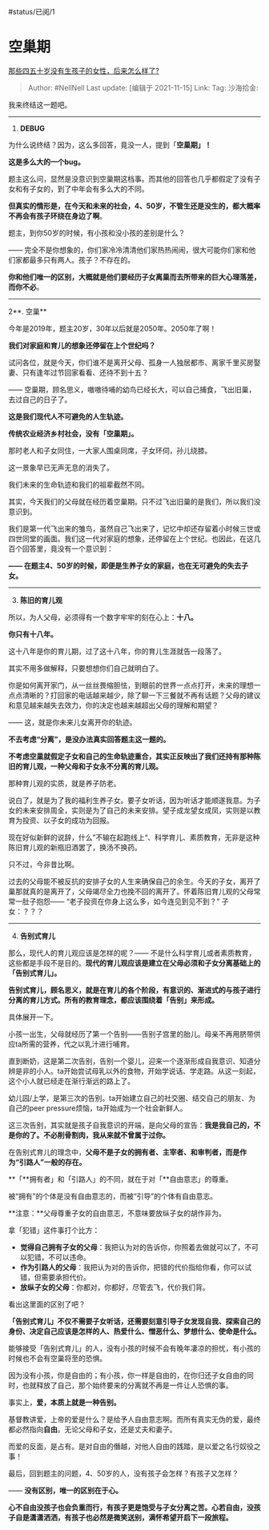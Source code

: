 #status/已阅/1 
# 空巢期

[那些四五十岁没有生孩子的女性，后来怎么样了?](https://www.zhihu.com/question/330291827/answer/784616633)

> Author: #NellNell
> Last update: [编辑于 2021-11-15]
> Link:
> Tag:
> 沙海拾金:

我来终结这一题吧。

---

1. **DEBUG**

为什么说终结？因为，这么多回答，竟没一人，提到「**空巢期」！**

**这是多么大的一个bug。**

题主这么问，显然是没意识到空巢期这档事。而其他的回答也几乎都假定了没有子女和有子女的，到了中年会有多么大的不同。

**但真实的情形是，在今天和未来的社会，4、50岁，不管生还是没生的，都大概率不再会有孩子环绕在身边了啊**。

题主，到你50岁的时候，有小孩和没小孩的差别是什么？

—— 完全不是你想象的，你们家冷冷清清他们家热热闹闹，很大可能你们家和他们家都最多只有两人。孩子？不存在的。

**你和他们唯一的区别，大概就是他们要经历子女离巢而去所带来的巨大心理落差，而你不必**。

---

2**. 空巢**

今年是2019年，题主20岁，30年以后就是2050年。2050年了啊！

**我们对家庭和育儿的想象还停留在上个世纪吗？**

试问各位，就是今天，你们谁不是离开父母、孤身一人独居都市、离家千里买房娶妻、只有逢年过节回家看看、还待不到十五？

—— 空巢期，顾名思义，嗷嗷待哺的幼鸟已经长大，可以自己捕食，飞出旧巢，去过自己的日子了。

**这是我们现代人不可避免的人生轨迹。**

**传统农业经济乡村社会，没有「空巢期」。**

那时老人和子女同住，一大家人围桌同席，子女环伺，孙儿绕膝。

这一景象早已无声无息的消失了。

我们未来的生命轨迹和我们的祖辈截然不同。

其实，今天我们的父母就在经历着空巢期。只不过飞出旧巢的是我们，所以我们没意识到。

我们是第一代飞出来的雏鸟，虽然自己飞出来了，记忆中却还存留着小时候三世或四世同堂的画面。我们这一代对家庭的想象，还停留在上个世纪。也因此，在这几百个回答里，竟没有一个意识到：

**—— 在题主4、50岁的时候，即便是生养子女的家庭，也在无可避免的失去子女。**

---

3. **陈旧的育儿观**

所以，为人父母，必须得有一个数字牢牢的刻在心上：**十八。**

**你只有十八年。**

这十八年是你的育儿期，过了这十八年，你的育儿生涯就告一段落了。

其实不用多做解释，只要想想你们自己就明白了。

你是如何离开家门，从一丝丝畏缩胆怯，到眼前的世界一点点打开，未来的理想一点点清晰的？打回家的电话越来越少，除了聊一下三餐就不再有话题？父母的建议和意见越来越失去效力，你的决定也越来越超出父母的理解和期望？

—— 这，就是你未来儿女离开你的轨迹。

**不去考虑“分离”，是没办法真实回答题主这一题的。**

**不考虑空巢就假定子女和自己的生命轨迹重合，其实正反映出了我们还持有那种陈旧的育儿观，一种父母和子女永不分离的育儿观。**

那种育儿观的实质，就是养子防老。

说白了，就是为了我的福利生养子女。要子女听话，因为听话才能顺遂我意。为子女的未来安排周全，实则是为了自己的未来安排。望子成龙望女成凤，实则是以教育为投资、以子女的成功为回报。

现在好似新鲜的说辞，什么”不输在起跑线上“、科学育儿、素质教育，无非是这种陈旧育儿观的新瓶旧酒罢了，换汤不换药。

只不过，今非昔比啊。

过去的父母能不被反抗的安排子女的人生来确保自己的余生。今天的子女，离开了巢那就真的是离开了，父母竭尽全力也挽不回的离开了。怀着陈旧育儿观的父母常常一肚子抱怨—— “老子投资在你身上这么多，如今连见到见不到？” 子女：？？？

---

4. **告别式育儿**

那么，现代人的育儿观应该是怎样的呢？—— 不是什么科学育儿或者素质教育，这些都是手段不是目的。**现代的育儿观应该是建立在父母必须和子女分离基础上的「告别式育儿」。**

**告别式育儿，顾名思义，就是在育儿的各个阶段，有意识的、渐进式的与孩子进行分离的育儿方式。所有的教育理念，都应该围绕着「告别」来形成。**

具体展开一下。

小孩一出生，父母就经历了第一个告别——告别子宫里的胎儿。母亲不再用脐带供应ta所需的营养，代之以乳汁进行哺育。

直到断奶，这是第二次告别，告别一个婴儿，迎来一个逐渐形成自我意识、知道分辨是非的小人。ta开始尝试母乳以外的食物，开始学说话、学走路。从这一刻起，这个小人就已经走在渐行渐远的路上了。

幼儿园/上学，是第三次的告别。ta开始建立自己的社交圈、结交自己的朋友、为自己的peer pressure烦恼，ta开始成为一个社会新鲜人。

这三次告别，其实就是孩子自我意识的开端，是向父母的宣告：**我是我自己的，不是你的了。不必削骨割肉，我从来就不曾属于过你。**

在告别式育儿的理念中，**父母不是子女的拥有者、主宰者、和审判者，而是作为“引路人”一般的存在。**

**「**拥有者」和「引路人」的不同，就在于对「**自由意志」的尊重。

被“拥有”的个体是没有自由意志的，而被“引导”的个体有自由意志。

**注意：**父母尊重子女的自由意志，不意味要放纵子女的胡作非为。

拿「犯错」这件事打个比方：

- **觉得自己拥有子女的父母**：我把认为对的告诉你，你照着去做就可以了，不可以犯错，不可以违命。
- **作为引路人的父母**：我把认为对的告诉你，把错的代价指给你看，你可以试错，但需要承担代价。
- **放纵子女的父母**：你都对，你都好，尽管去飞，代价我们背。

看出这里面的区别了吧？

**「告别式育儿」不仅不需要子女听话，还需要刻意引导子女发现自我、探索自己的身份、决定自己应该是怎样的人、热爱什么、憎恶什么、梦想什么、使命是什么。**

能够接受「告别式育儿」的人，没有小孩的时候不会有晚年凄凉的担忧，有小孩的时候也不会有空巢将至的恐惧。

因为没有小孩，你是自由的；有小孩，你一样是自由的，在你归还子女自由的同时，也就释放了自己，那个始终要来的分离就不再是一件让人恐惧的事。

事实上，**爱，本质上就是一种告别。**

基督教讲爱，上帝的爱是什么？是给予人自由意志啊。而所有真实无伪的爱，最终都必然指向**自由**。无论父母和子女，还是丈夫和妻子。

而爱的反面，是占有。是对自由的僭越，对他人自由的践踏，是以爱之名行奴役之事！

最后，回到题主的问题，4、50岁的人，没有孩子会怎样？有孩子又怎样？

—— **没有区别，唯一的区别在于心。**

**心不自由没孩子也会负重而行，有孩子更是饱受与子女分离之苦。心若自由，没孩子自是潇潇洒洒，有孩子也必然是微笑送别，满怀希望开启下一段旅程。**
